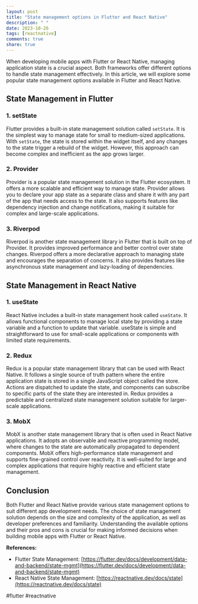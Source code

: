 ```yaml
---
layout: post
title: "State management options in Flutter and React Native"
description: " "
date: 2023-10-26
tags: [reactnative]
comments: true
share: true
---
```


When developing mobile apps with Flutter or React Native, managing application state is a crucial aspect. Both frameworks offer different options to handle state management effectively. In this article, we will explore some popular state management options available in Flutter and React Native.

## State Management in Flutter

### 1. setState

Flutter provides a built-in state management solution called `setState`. It is the simplest way to manage state for small to medium-sized applications. With `setState`, the state is stored within the widget itself, and any changes to the state trigger a rebuild of the widget. However, this approach can become complex and inefficient as the app grows larger.

### 2. Provider

Provider is a popular state management solution in the Flutter ecosystem. It offers a more scalable and efficient way to manage state. Provider allows you to declare your app state as a separate class and share it with any part of the app that needs access to the state. It also supports features like dependency injection and change notifications, making it suitable for complex and large-scale applications.

### 3. Riverpod

Riverpod is another state management library in Flutter that is built on top of Provider. It provides improved performance and better control over state changes. Riverpod offers a more declarative approach to managing state and encourages the separation of concerns. It also provides features like asynchronous state management and lazy-loading of dependencies.

## State Management in React Native

### 1. useState

React Native includes a built-in state management hook called `useState`. It allows functional components to manage local state by providing a state variable and a function to update that variable. useState is simple and straightforward to use for small-scale applications or components with limited state requirements.

### 2. Redux

Redux is a popular state management library that can be used with React Native. It follows a single source of truth pattern where the entire application state is stored in a single JavaScript object called the store. Actions are dispatched to update the state, and components can subscribe to specific parts of the state they are interested in. Redux provides a predictable and centralized state management solution suitable for larger-scale applications.

### 3. MobX

MobX is another state management library that is often used in React Native applications. It adopts an observable and reactive programming model, where changes to the state are automatically propagated to dependent components. MobX offers high-performance state management and supports fine-grained control over reactivity. It is well-suited for large and complex applications that require highly reactive and efficient state management.

## Conclusion

Both Flutter and React Native provide various state management options to suit different app development needs. The choice of state management solution depends on the size and complexity of the application, as well as developer preferences and familiarity. Understanding the available options and their pros and cons is crucial for making informed decisions when building mobile apps with Flutter or React Native.

**References:**
- Flutter State Management: [https://flutter.dev/docs/development/data-and-backend/state-mgmt](https://flutter.dev/docs/development/data-and-backend/state-mgmt)
- React Native State Management: [https://reactnative.dev/docs/state](https://reactnative.dev/docs/state)

#flutter #reactnative